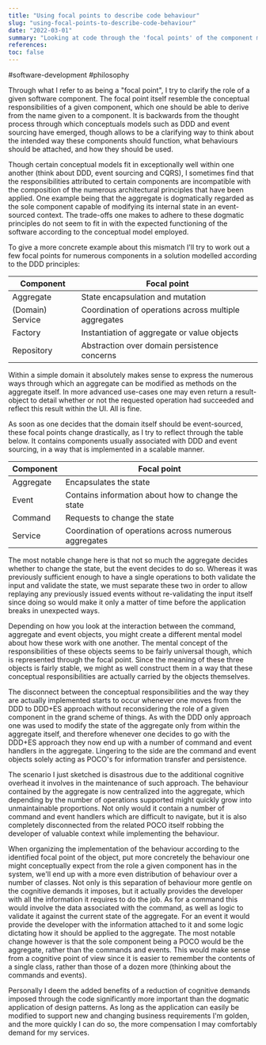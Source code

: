 ```yaml
---
title: "Using focal points to describe code behaviour"
slug: "using-focal-points-to-describe-code-behaviour"
date: "2022-03-01"
summary: "Looking at code through the 'focal points' of the component might clarify a mismatch between the expected behaviour and that what is actually implemented. Organizing code accordingly to these focal points might provide a huge cognitive benefit to maintainers."
references: 
toc: false
---
```


#software-development #philosophy

Through what I refer to as being a "focal point", I try to clarify the role of a given software component. The focal point itself resemble the conceptual responsibilities of a given component, which one should be able to derive from the name given to a component. It is backwards from the thought process through which conceptuals models such as DDD and event sourcing have emerged, though allows to be a clarifying way to think about the intended way these components should function, what behaviours should be attached, and how they should be used.

Though certain conceptual models fit in exceptionally well within one another (think about DDD, event sourcing and CQRS), I sometimes find that the responsibilities attributed to certain components are incompatible with the composition of the numerous architectural principles that have been applied. One example being that the aggregate is dogmatically regarded as the sole component capable of modifying its internal state in an event-sourced context. The trade-offs one makes to adhere to these dogmatic principles do not seem to fit in with the expected functioning of the software according to the conceptual model employed.

To give a more concrete example about this mismatch I'll try to work out a few focal points for numerous components in a solution modelled according to the DDD principles:

| Component        | Focal point                                           |
| ---------------- | ----------------------------------------------------- |
| Aggregate        | State encapsulation and mutation                      |
| (Domain) Service | Coordination of operations across multiple aggregates |
| Factory          | Instantiation of aggregate or value objects           |
| Repository       | Abstraction over domain persistence concerns          | 

Within a simple domain it absolutely makes sense to express the numerous ways through which an aggregate can be modified as methods on the aggregate itself. In more advanced use-cases one may even return a result-object to detail whether or not the requested operation had succeeded and reflect this result within the UI. All is fine.

As soon as one decides that the domain itself should be event-sourced, these focal points change drastically, as I try to reflect through the table below. It contains components usually associated with DDD and event sourcing, in a way that is implemented in a scalable manner.

| Component | Focal point                                           |
| --------- | ----------------------------------------------------- |
| Aggregate | Encapsulates the state                                |
| Event     | Contains information about how to change the state    |
| Command   | Requests to change the state                          | 
| Service   | Coordination of operations across numerous aggregates |

The most notable change here is that not so much the aggregate decides whether to change the state, but the event decides to do so. Whereas it was previously sufficient enough to have a single operations to both validate the input and validate the state, we must separate these two in order to allow replaying any previously issued events without re-validating the input itself since doing so would make it only a matter of time before the application breaks in unexpected ways.

Depending on how you look at the interaction between the command, aggregate and event objects, you might create a different mental model about how these work with one another. The mental concept of the responsibilities of these objects seems to be fairly universal though, which is represented through the focal point. Since the meaning of these three objects is fairly stable, we might as well construct them in a way that these conceptual responsibilities are actually carried by the objects themselves.

The disconnect between the conceptual responsibilities and the way they are actually implemented starts to occur whenever one moves from the DDD to DDD+ES approach without reconsidering the role of a given component in the grand scheme of things. As with the DDD only approach one was used to modify the state of the aggregate only from within the aggregate itself, and therefore whenever one decides to go with the DDD+ES approach they now end up with a number of command and event handlers in the aggregate. Lingering to the side are the command and event objects solely acting as POCO's for information transfer and persistence.

The scenario I just sketched is disastrous due to the additional cognitive overhead it involves in the maintenance of such approach. The behaviour contained by the aggregate is now centralized into the aggregate, which depending by the number of operations supported might quickly grow into unmaintainable proportions. Not only would it contain a number of command and event handlers which are difficult to navigate, but it is also completely disconnected from the related POCO itself robbing the developer of valuable context while implementing the behaviour.

When organizing the implementation of the behaviour according to the identified focal point of the object, put more concretely the behaviour one might conceptually expect from the role a given component has in the system, we'll end up with a more even distribution of behaviour over a number of classes. Not only is this separation of behaviour more gentle on the cognitive demands it imposes, but it actually provides the developer with all the information it requires to do the job. As for a command this would involve the data associated with the command, as well as logic to validate it against the current state of the aggregate. For an event it would provide the developer with the information attached to it and some logic dictating how it should be applied to the aggregate. The most notable change however is that the sole component being a POCO would be the aggregate, rather than the commands and events. This would make sense from a cognitive point of view since it is easier to remember the contents of a single class, rather than those of a dozen more (thinking about the commands and events).

Personally I deem the added benefits of a reduction of cognitive demands imposed through the code significantly more important than the dogmatic application of design patterns. As long as the application can easily be modified to support new and changing business requirements I'm golden, and the more quickly I can do so, the more compensation I may comfortably demand for my services.
